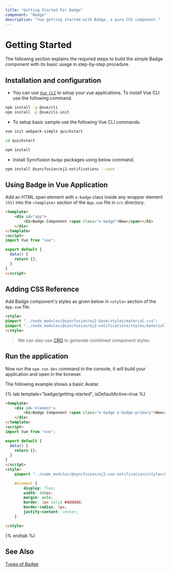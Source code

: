```yaml
---
title: "Getting Started For Badge"
component: "Badge"
description: "Vue getting started with Badge, a pure CSS component."
---
```


# Getting Started

The following section explains the required steps to build the simple Badge component with its basic usage in step-by-step procedure.

## Installation and configuration

* You can use [`Vue CLI`](https://github.com/vuejs/vue-cli) to setup your vue applications. To install Vue CLI use the following command.

```bash
npm install -g @vue/cli
npm install -g @vue/cli-init
```

* To setup basic  sample use the following Vue CLI commands.

```bash
vue init webpack-simple quickstart

cd quickstart

npm install

```

* Install Syncfusion `Badge` packages using below command.

```bash
npm install @syncfusion/ej2-notifications --save
```

## Using Badge in Vue Application

Add an HTML span element with `e-badge` class inside any wrapper element `(h1)` into the `<template>` section of the `App.vue`
file in `src` directory.

```html
<template>
    <div id="app">
        <h1>Badge Component <span class="e-badge">New</span></h1>
    </div>
</template>
<script>
import Vue from "vue";

export default {
  data() {
    return {};
  }
}
</script>
```

## Adding CSS Reference

Add Badge component's styles as given below in `<style>` section of the `App.vue` file.

```html
<style>
@import "../node_modules/@syncfusion/ej2-base/styles/material.css";
@import "../node_modules/@syncfusion/ej2-notifications/styles/material.css";
</style>
```

> We can also use [CRG](https://crg.syncfusion.com/) to generate combined component styles.

## Run the application

Now run the `npm run dev` command in the console, it will build your application and open in the browser.

The following example shows a basic Avatar.

{% tab template="badge/getting-started", isDefaultActive=true %}

```html
<template>
    <div id='element'>
        <h1>Badge Component <span class="e-badge e-badge-primary">New</span></h1>
    </div>
</template>
<script>
import Vue from "vue";

export default {
  data() {
    return {};
  }
}
</script>
<style>
    @import "../node_modules/@syncfusion/ej2-vue-notifications/styles/material.css";

    #element {
        display: flex;
        width: 400px;
        margin: auto;
        border: 1px solid #dddddd;
        border-radius: 3px;
        justify-content: center;
    }

</style>

```

{% endtab %}

## See Also

[Types of Badge](./types)
